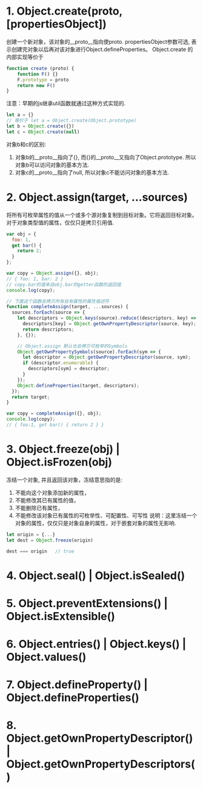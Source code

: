 # 1. Object.create(proto, [propertiesObject])
创建一个新对象，该对象的__proto__指向使proto.
propertiesObject参数可选, 表示创建完对象以后再对该对象进行Object.defineProperties。
Object.create 的内部实现等价于
```js
function create (proto) {
    function F() {}
    F.prototype = proto
    return new F()
}
```
注意：早期的js继承util函数就通过这种方式实现的.

```js
let a = {} 
// 等价于 let a = Object.create(Object.prototype)
let b = Object.create({})
let c = Object.create(null)
```
对象b和c的区别:
1. 对象b的__proto__指向了{}, 而{}的__proto__又指向了Object.prototype. 所以对象b可以访问对象的基本方法.
2. 对象c的__proto__指向了null, 所以对象c不能访问对象的基本方法.


# 2. Object.assign(target, ...sources)
将所有可枚举属性的值从一个或多个源对象复制到目标对象。它将返回目标对象。
对于对象类型值的属性，仅仅只是拷贝引用值.
```js
var obj = {
  foo: 1,
  get bar() {
    return 2;
  }
};

var copy = Object.assign({}, obj); 
// { foo: 1, bar: 2 }
// copy.bar的值来自obj.bar的getter函数的返回值 
console.log(copy); 

// 下面这个函数会拷贝所有自有属性的属性描述符
function completeAssign(target, ...sources) {
  sources.forEach(source => {
    let descriptors = Object.keys(source).reduce((descriptors, key) => {
      descriptors[key] = Object.getOwnPropertyDescriptor(source, key);
      return descriptors;
    }, {});

    // Object.assign 默认也会拷贝可枚举的Symbols
    Object.getOwnPropertySymbols(source).forEach(sym => {
      let descriptor = Object.getOwnPropertyDescriptor(source, sym);
      if (descriptor.enumerable) {
        descriptors[sym] = descriptor;
      }
    });
    Object.defineProperties(target, descriptors);
  });
  return target;
}

var copy = completeAssign({}, obj);
console.log(copy);
// { foo:1, get bar() { return 2 } }

```

# 3. Object.freeze(obj) | Object.isFrozen(obj)
冻结一个对象, 并且返回该对象，冻结意思指的是:
1. 不能向这个对象添加新的属性，
2. 不能修改其已有属性的值，
3. 不能删除已有属性，
4. 不能修改该对象已有属性的可枚举性、可配置性、可写性
说明：这里冻结一个对象的属性，仅仅只是对象自身的属性，对于嵌套对象的属性无影响.

```js
let origin = {...}
let dest = Object.freeze(origin)

dest === origin   // true

```


# 4. Object.seal() | Object.isSealed()

# 5. Object.preventExtensions() | Object.isExtensible()


# 6. Object.entries() | Object.keys() | Object.values()


# 7. Object.defineProperty() | Object.defineProperties()


# 8. Object.getOwnPropertyDescriptor() | Object.getOwnPropertyDescriptors()




